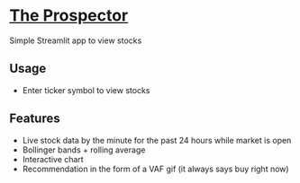 # [The Prospector](https://t-boeck-prospector-streamlit-app-uclg3l.streamlitapp.com/)
Simple Streamlit app to view stocks

## Usage
* Enter ticker symbol to view stocks

## Features
* Live stock data by the minute for the past 24 hours while market is open
* Bollinger bands + rolling average
* Interactive chart
* Recommendation in the form of a VAF gif (it always says buy right now)
